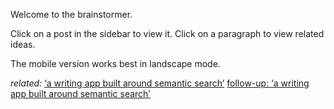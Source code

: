 Welcome to the brainstormer.

Click on a post in the sidebar to view it. Click on a paragraph to view related ideas.

The mobile version works best in landscape mode.

*related:*
<a href="https://iwebthings.joejenett.com/a-writing-app-built-around-semantic-search/">‘a writing app built around semantic search’</a>
<a href="https://iwebthings.joejenett.com/follow-up-a-writing-app-built-around-semantic-search/">follow-up: ‘a writing app built around semantic search’</a>
